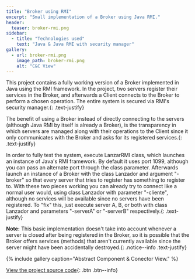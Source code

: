 ```yaml
---
title: "Broker using RMI"
excerpt: "Small implementation of a Broker using Java RMI."
header:
  teaser: broker-rmi.png
sidebar:
  - title: "Technologies used"
    text: "Java & Java RMI with security manager"
gallery:
  - url: broker-rmi.png
    image_path: broker-rmi.png
    alt: "C&C View"
---
```


This project contains a fully working version of a Broker implemented in Java using the RMI framework. In the project, two servers register their services in the Broker, and afterwards a Client connects to the Broker to perform a chosen operation. The entire system is secured via RMI's security manager.{: .text-justify}

The benefit of using a Broker instead of directly connecting to the servers (although Java RMI by itself is already a Broker), is the transparency in which servers are managed along with their operations to the Client since it only communicates with the Broker and asks for its registered services.{: .text-justify}

In order to fully test the system, execute LanzarRMI class, which launches an instance of Java's RMI framework. By default it uses port 1099, although you can pass an alternate port through the class parameter. Afterwards launch an instance of a Broker with the class Lanzador and argument "-broker" so that every server that tries to register has something to register to. With these two pieces working you can already try to connect like a normal user would, using class Lanzador with parameter "-cliente", although no services will be available since no servers have been registered. To "fix" this, just execute server A, B, or both with class Lanzador and parameters "-serverA" or "-serverB" respectively.{: .text-justify}

**Note:** This basic implementation doesn't take into account whenever a server is closed after being registered in the Broker, so it is possible that the Broker offers services (methods) that aren't currently available since the server might have been accidentally destroyed.{: .notice--info .text-justify} 

{% include gallery caption="Abstract Component & Conector View." %}

[View the project source code](https://github.com/M3tax/BrokerRMI){: .btn .btn--info}

